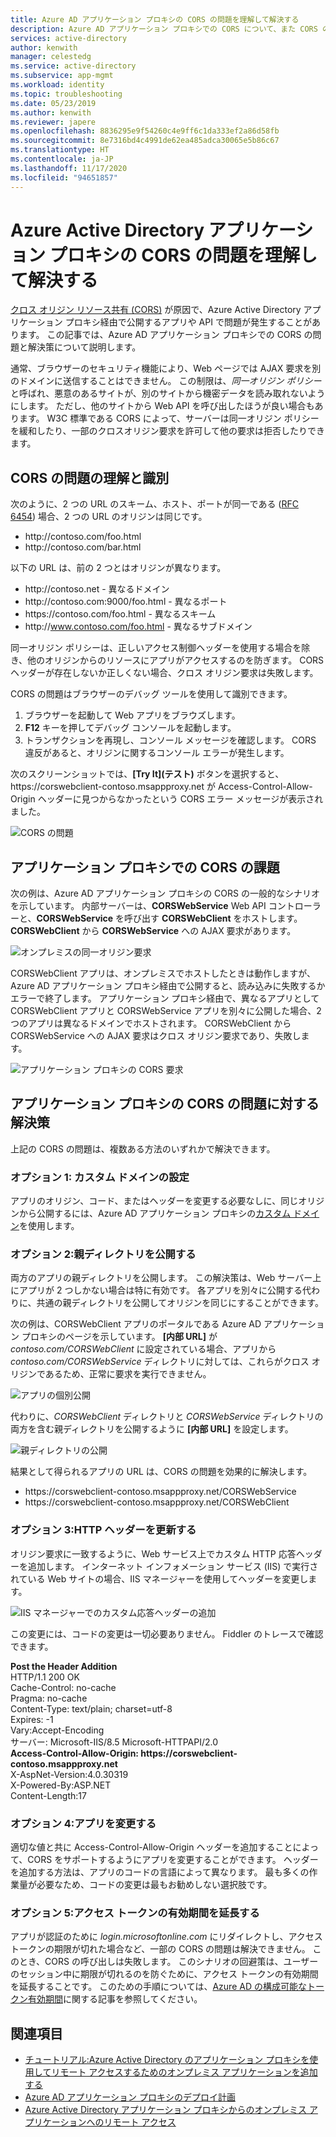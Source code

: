 ```yaml
---
title: Azure AD アプリケーション プロキシの CORS の問題を理解して解決する
description: Azure AD アプリケーション プロキシでの CORS について、また CORS の問題を識別して解決する方法について説明します。
services: active-directory
author: kenwith
manager: celestedg
ms.service: active-directory
ms.subservice: app-mgmt
ms.workload: identity
ms.topic: troubleshooting
ms.date: 05/23/2019
ms.author: kenwith
ms.reviewer: japere
ms.openlocfilehash: 8836295e9f54260c4e9ff6c1da333ef2a86d58fb
ms.sourcegitcommit: 8e7316bd4c4991de62ea485adca30065e5b86c67
ms.translationtype: HT
ms.contentlocale: ja-JP
ms.lasthandoff: 11/17/2020
ms.locfileid: "94651857"
---
```

# <a name="understand-and-solve-azure-active-directory-application-proxy-cors-issues"></a>Azure Active Directory アプリケーション プロキシの CORS の問題を理解して解決する

[クロス オリジン リソース共有 (CORS)](https://www.w3.org/TR/cors/) が原因で、Azure Active Directory アプリケーション プロキシ経由で公開するアプリや API で問題が発生することがあります。 この記事では、Azure AD アプリケーション プロキシでの CORS の問題と解決策について説明します。

通常、ブラウザーのセキュリティ機能により、Web ページでは AJAX 要求を別のドメインに送信することはできません。 この制限は、*同一オリジン ポリシー* と呼ばれ、悪意のあるサイトが、別のサイトから機密データを読み取れないようにします。 ただし、他のサイトから Web API を呼び出したほうが良い場合もあります。 W3C 標準である CORS によって、サーバーは同一オリジン ポリシーを緩和したり、一部のクロスオリジン要求を許可して他の要求は拒否したりできます。

## <a name="understand-and-identify-cors-issues"></a>CORS の問題の理解と識別

次のように、2 つの URL のスキーム、ホスト、ポートが同一である ([RFC 6454](https://tools.ietf.org/html/rfc6454)) 場合、2 つの URL のオリジンは同じです。

-   http:\//contoso.com/foo.html
-   http:\//contoso.com/bar.html

以下の URL は、前の 2 つとはオリジンが異なります。

-   http:\//contoso.net - 異なるドメイン
-   http:\//contoso.com:9000/foo.html - 異なるポート
-   https:\//contoso.com/foo.html - 異なるスキーム
-   http:\//www.contoso.com/foo.html - 異なるサブドメイン

同一オリジン ポリシーは、正しいアクセス制御ヘッダーを使用する場合を除き、他のオリジンからのリソースにアプリがアクセスするのを防ぎます。 CORS ヘッダーが存在しないか正しくない場合、クロス オリジン要求は失敗します。 

CORS の問題はブラウザーのデバッグ ツールを使用して識別できます。

1. ブラウザーを起動して Web アプリをブラウズします。
1. **F12** キーを押してデバッグ コンソールを起動します。
1. トランザクションを再現し、コンソール メッセージを確認します。 CORS 違反があると、オリジンに関するコンソール エラーが発生します。

次のスクリーンショットでは、**[Try It]\(テスト\)** ボタンを選択すると、https:\//corswebclient-contoso.msappproxy.net が Access-Control-Allow-Origin ヘッダーに見つからなかったという CORS エラー メッセージが表示されました。

![CORS の問題](./media/application-proxy-understand-cors-issues/image3.png)

## <a name="cors-challenges-with-application-proxy"></a>アプリケーション プロキシでの CORS の課題

次の例は、Azure AD アプリケーション プロキシの CORS の一般的なシナリオを示しています。 内部サーバーは、**CORSWebService** Web API コントローラーと、**CORSWebService** を呼び出す **CORSWebClient** をホストします。 **CORSWebClient** から **CORSWebService** への AJAX 要求があります。

![オンプレミスの同一オリジン要求](./media/application-proxy-understand-cors-issues/image1.png)

CORSWebClient アプリは、オンプレミスでホストしたときは動作しますが、Azure AD アプリケーション プロキシ経由で公開すると、読み込みに失敗するかエラーで終了します。 アプリケーション プロキシ経由で、異なるアプリとして CORSWebClient アプリと CORSWebService アプリを別々に公開した場合、2 つのアプリは異なるドメインでホストされます。 CORSWebClient から CORSWebService への AJAX 要求はクロス オリジン要求であり、失敗します。

![アプリケーション プロキシの CORS 要求](./media/application-proxy-understand-cors-issues/image2.png)

## <a name="solutions-for-application-proxy-cors-issues"></a>アプリケーション プロキシの CORS の問題に対する解決策

上記の CORS の問題は、複数ある方法のいずれかで解決できます。

### <a name="option-1-set-up-a-custom-domain"></a>オプション 1: カスタム ドメインの設定

アプリのオリジン、コード、またはヘッダーを変更する必要なしに、同じオリジンから公開するには、Azure AD アプリケーション プロキシの[カスタム ドメイン](./application-proxy-configure-custom-domain.md)を使用します。 

### <a name="option-2-publish-the-parent-directory"></a>オプション 2:親ディレクトリを公開する

両方のアプリの親ディレクトリを公開します。 この解決策は、Web サーバー上にアプリが 2 つしかない場合は特に有効です。 各アプリを別々に公開する代わりに、共通の親ディレクトリを公開してオリジンを同じにすることができます。

次の例は、CORSWebClient アプリのポータルである Azure AD アプリケーション プロキシのページを示しています。  **[内部 URL]** が *contoso.com/CORSWebClient* に設定されている場合、アプリから *contoso.com/CORSWebService* ディレクトリに対しては、これらがクロス オリジンであるため、正常に要求を実行できません。 

![アプリの個別公開](./media/application-proxy-understand-cors-issues/image4.png)

代わりに、*CORSWebClient* ディレクトリと *CORSWebService* ディレクトリの両方を含む親ディレクトリを公開するように **[内部 URL]** を設定します。

![親ディレクトリの公開](./media/application-proxy-understand-cors-issues/image5.png)

結果として得られるアプリの URL は、CORS の問題を効果的に解決します。

- https:\//corswebclient-contoso.msappproxy.net/CORSWebService
- https:\//corswebclient-contoso.msappproxy.net/CORSWebClient

### <a name="option-3-update-http-headers"></a>オプション 3:HTTP ヘッダーを更新する

オリジン要求に一致するように、Web サービス上でカスタム HTTP 応答ヘッダーを追加します。 インターネット インフォメーション サービス (IIS) で実行されている Web サイトの場合、IIS マネージャーを使用してヘッダーを変更します。

![IIS マネージャーでのカスタム応答ヘッダーの追加](./media/application-proxy-understand-cors-issues/image6.png)

この変更には、コードの変更は一切必要ありません。 Fiddler のトレースで確認できます。

**Post the Header Addition**\
HTTP/1.1 200 OK\
Cache-Control: no-cache\
Pragma: no-cache\
Content-Type: text/plain; charset=utf-8\
Expires: -1\
Vary:Accept-Encoding\
サーバー: Microsoft-IIS/8.5 Microsoft-HTTPAPI/2.0\
**Access-Control-Allow-Origin: https\://corswebclient-contoso.msappproxy.net**\
X-AspNet-Version:4.0.30319\
X-Powered-By:ASP.NET\
Content-Length:17

### <a name="option-4-modify-the-app"></a>オプション 4:アプリを変更する

適切な値と共に Access-Control-Allow-Origin ヘッダーを追加することによって、CORS をサポートするようにアプリを変更することができます。 ヘッダーを追加する方法は、アプリのコードの言語によって異なります。 最も多くの作業量が必要なため、コードの変更は最もお勧めしない選択肢です。

### <a name="option-5-extend-the-lifetime-of-the-access-token"></a>オプション 5:アクセス トークンの有効期間を延長する

アプリが認証のために *login.microsoftonline.com* にリダイレクトし、アクセス トークンの期限が切れた場合など、一部の CORS の問題は解決できません。 このとき、CORS の呼び出しは失敗します。 このシナリオの回避策は、ユーザーのセッション中に期限が切れるのを防ぐために、アクセス トークンの有効期間を延長することです。 このための手順については、[Azure AD の構成可能なトークン有効期間](../develop/active-directory-configurable-token-lifetimes.md)に関する記事を参照してください。

## <a name="see-also"></a>関連項目
- [チュートリアル:Azure Active Directory のアプリケーション プロキシを使用してリモート アクセスするためのオンプレミス アプリケーションを追加する](application-proxy-add-on-premises-application.md) 
- [Azure AD アプリケーション プロキシのデプロイ計画](application-proxy-deployment-plan.md) 
- [Azure Active Directory アプリケーション プロキシからのオンプレミス アプリケーションへのリモート アクセス](application-proxy.md)